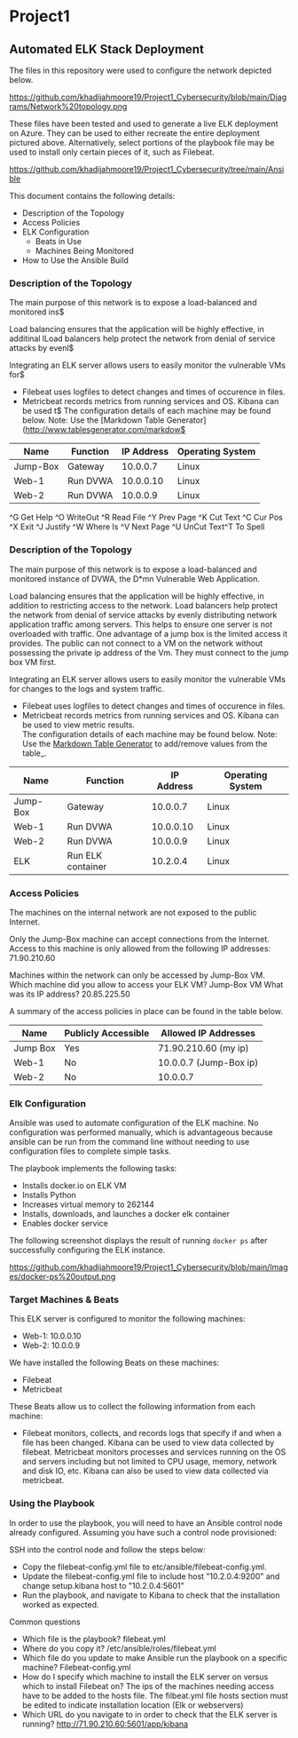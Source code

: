 # Project1
## Automated ELK Stack Deployment

The files in this repository were used to configure the network depicted below.

https://github.com/khadijahmoore19/Project1_Cybersecurity/blob/main/Diagrams/Network%20topology.png

These files have been tested and used to generate a live ELK deployment on Azure. They can be used to either recreate the entire deployment pictured above. Alternatively, select portions of the playbook file may be used to install only certain pieces of it, such as Filebeat.

https://github.com/khadijahmoore19/Project1_Cybersecurity/tree/main/Ansible

This document contains the following details:
- Description of the Topology
- Access Policies
- ELK Configuration
  - Beats in Use
  - Machines Being Monitored
- How to Use the Ansible Build


### Description of the Topology

The main purpose of this network is to expose a load-balanced and monitored ins$

Load balancing ensures that the application will be highly effective, in additinal lLoad balancers help protect the network from denial of service attacks by evenl$

Integrating an ELK server allows users to easily monitor the vulnerable VMs for$
- Filebeat uses logfiles to detect changes and times of occurence in files.
- Metricbeat records metrics from running services and OS. Kibana can be used t$
The configuration details of each machine may be found below.
Note: Use the [Markdown Table Generator](http://www.tablesgenerator.com/markdow$

| Name     |      Function     | IP Address | Operating System |
|----------|-------------------|------------|------------------|
| Jump-Box | Gateway           | 10.0.0.7   | Linux            |
| Web-1    | Run DVWA          | 10.0.0.10  | Linux            |
| Web-2    | Run DVWA          | 10.0.0.9   | Linux            |

^G Get Help  ^O WriteOut  ^R Read File ^Y Prev Page ^K Cut Text  ^C Cur Pos
^X Exit      ^J Justify   ^W Where Is  ^V Next Page ^U UnCut Text^T To Spell
### Description of the Topology

The main purpose of this network is to expose a load-balanced and monitored instance of DVWA, the D*mn Vulnerable Web Application.

Load balancing ensures that the application will be highly effective, in addition to restricting access to the network.
Load balancers help protect the network from denial of service attacks by evenly distributing network application traffic among servers. This helps to ensure one server is not overloaded with traffic. One advantage of a jump box is the limited access it provides. The public can not connect to a VM on the network without possessing the private ip address of the Vm. They  must connect to the jump box VM first. 

Integrating an ELK server allows users to easily monitor the vulnerable VMs for changes to the logs and system traffic.
- Filebeat uses logfiles to detect changes and times of occurence in files. 
- Metricbeat records metrics from running services and OS. Kibana can be used to view metric results.  
The configuration details of each machine may be found below.
Note: Use the [Markdown Table Generator](http://www.tablesgenerator.com/markdown_tables) to add/remove values from the table_.

| Name     |      Function     | IP Address | Operating System |
|----------|-------------------|------------|------------------|
| Jump-Box | Gateway           | 10.0.0.7   | Linux            |
| Web-1    | Run DVWA          | 10.0.0.10  | Linux            |
| Web-2    | Run DVWA          | 10.0.0.9   | Linux            |
| ELK      | Run ELK container | 10.2.0.4   | Linux            |

### Access Policies

The machines on the internal network are not exposed to the public Internet. 

Only the Jump-Box machine can accept connections from the Internet. Access to this machine is only allowed from the following IP addresses: 71.90.210.60

Machines within the network can only be accessed by Jump-Box VM.
Which machine did you allow to access your ELK VM? Jump-Box VM 
What was its IP address? 20.85.225.50

A summary of the access policies in place can be found in the table below.

| Name     | Publicly Accessible | Allowed IP Addresses  |
|----------|---------------------|-----------------------|
| Jump Box | Yes                 | 71.90.210.60 (my ip)  |
| Web-1    | No                  | 10.0.0.7 (Jump-Box ip)|
| Web-2    | No                  | 10.0.0.7              |

### Elk Configuration

Ansible was used to automate configuration of the ELK machine. No configuration was performed manually, which is advantageous because ansible can be run from the command line without needing to use configuration files to complete simple tasks.

The playbook implements the following tasks:
- Installs docker.io on ELK VM
- Installs Python 
- Increases virtual memory to 262144
- Installs, downloads, and launches a docker elk container 
- Enables docker service

The following screenshot displays the result of running `docker ps` after successfully configuring the ELK instance.

https://github.com/khadijahmoore19/Project1_Cybersecurity/blob/main/Images/docker-ps%20output.png

### Target Machines & Beats
This ELK server is configured to monitor the following machines:
- Web-1: 10.0.0.10 
- Web-2: 10.0.0.9

We have installed the following Beats on these machines:
- Filebeat
- Metricbeat

These Beats allow us to collect the following information from each machine:
- Filebeat monitors, collects, and records logs that specify if and when a file has been changed. Kibana can be used to view data collected by filebeat. Metricbeat monitors processes and services running on the OS and servers including but not limited to CPU usage, memory, network and disk IO, etc. Kibana can also be used to view data collected via metricbeat. 

### Using the Playbook
In order to use the playbook, you will need to have an Ansible control node already configured. Assuming you have such a control node provisioned: 

SSH into the control node and follow the steps below:
- Copy the filebeat-config.yml file to etc/ansible/filebeat-config.yml.
- Update the filebeat-config.yml file to include host "10.2.0.4:9200" and change setup.kibana host to "10.2.0.4:5601"
- Run the playbook, and navigate to Kibana to check that the installation worked as expected.

Common questions
- Which file is the playbook? filebeat.yml
- Where do you copy it? /etc/ansible/roles/filebeat.yml
- Which file do you update to make Ansible run the playbook on a specific machine? Filebeat-config.yml
- How do I specify which machine to install the ELK server on versus which to install Filebeat on? The ips of the machines needing access have to be added to the hosts file. The filbeat.yml file hosts section must be edited to indicate installation location (Elk or webservers)
- Which URL do you navigate to in order to check that the ELK server is running? http://71.90.210.60:5601/app/kibana

